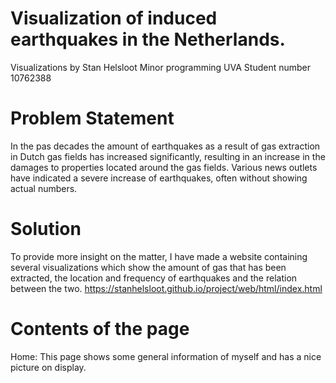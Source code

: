 # Visualization of induced earthquakes in the Netherlands.
Visualizations by Stan Helsloot
Minor programming UVA
Student number 10762388

# Problem Statement
In the pas decades the amount of earthquakes as a result of gas extraction
in Dutch gas fields has increased significantly, resulting in an increase
in the damages to properties located around the gas fields. Various news
outlets have indicated a severe increase of earthquakes, often without
showing actual numbers.

# Solution
To provide more insight on the matter, I have made a website containing
several visualizations which show the amount of gas that has been extracted,
the location and frequency of earthquakes and the relation between the two.
https://stanhelsloot.github.io/project/web/html/index.html

# Contents of the page
Home:
This page shows some general information of myself and has a nice picture
on display.
